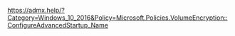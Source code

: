 https://admx.help/?Category=Windows_10_2016&Policy=Microsoft.Policies.VolumeEncryption::ConfigureAdvancedStartup_Name
